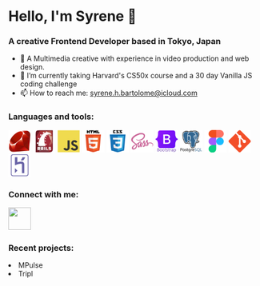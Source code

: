 ### <h1>Hello, I'm Syrene 👋</h1>

<h3>A creative Frontend Developer based in Tokyo, Japan</h3>

- 🎨 A Multimedia creative with experience in video production and web design.
- 🌱 I’m currently taking Harvard's CS50x course and a 30 day Vanilla JS coding challenge
- 📫 How to reach me: syrene.h.bartolome@icloud.com 

<h3>Languages and tools:</h3>
<div class="inline">
<a href = "https://www.ruby-lang.org/en/"><img src = "https://raw.githubusercontent.com/devicons/devicon/master/icons/ruby/ruby-original.svg" width="45" height="45" /></a>
<a href = "https://rubyonrails.org/"><img src = "https://raw.githubusercontent.com/devicons/devicon/master/icons/rails/rails-original-wordmark.svg" width="45" height="45" /></a>
<a href = "https://www.w3schools.com/js/default.asp"><img src = "https://raw.githubusercontent.com/devicons/devicon/master/icons/javascript/javascript-original.svg" width="45" height="45" /></a>
<a href = "https://www.w3schools.com/html/default.asp"><img src = "https://raw.githubusercontent.com/devicons/devicon/master/icons/html5/html5-original-wordmark.svg" width="45" height="45" /></a>
<a href = "https://www.w3schools.com/css/default.asp"><img src = "https://raw.githubusercontent.com/devicons/devicon/master/icons/css3/css3-original-wordmark.svg" width="45" height="45" /></a>
<a href = "https://www.w3schools.com/sass/default.php"><img src = "https://github.com/devicons/devicon/blob/master/icons/sass/sass-original.svg" width="45" height="45" /></a>
<a href = "https://getbootstrap.com/"><img src = "https://raw.githubusercontent.com/devicons/devicon/master/icons/bootstrap/bootstrap-original-wordmark.svg" width="45" height="45" /></a>
<a href = "https://www.postgresql.org/"><img src = "https://raw.githubusercontent.com/devicons/devicon/master/icons/postgresql/postgresql-original-wordmark.svg" width="45" height="45" /></a>
<a href = "https://www.figma.com/"><img src = "https://github.com/devicons/devicon/blob/master/icons/figma/figma-original.svg" width="45" height="45" /></a>
<a href = "https://git-scm.com/"><img src = "https://github.com/devicons/devicon/blob/master/icons/git/git-original.svg" width="45" height="45" /></a>
<a href = "https://www.heroku.com/"><img src = "https://github.com/devicons/devicon/blob/master/icons/heroku/heroku-original.svg" width="45" height="45" /></a>
</div>

<h3>Connect with me:</h3>
<a href = "https://www.linkedin.com/in/syrene-h-bartolome/"><img src = "https://raw.githubusercontent.com/rahuldkjain/github-profile-readme-generator/master/src/images/icons/Social/linked-in-alt.svg" width="45" height="45" /></a>
</div>

<h3>Recent projects:</h3>
<li><a href = "https://www.m-pulse.live/" style = "text-decoration:none" >MPulse</a></li>
<li><a href = "https://tripl-komegi1215-c3f7a7733216.herokuapp.com/" style = "text-decoration:none" >Tripl</a></li>
<!--
**shb1383/shb1383** is a ✨ _special_ ✨ repository because its `README.md` (this file) appears on your GitHub profile.

Here are some ideas to get you started:

- 🔭 I’m currently working on ...
- 🌱 I’m currently learning ...
- 👯 I’m looking to collaborate on ...
- 🤔 I’m looking for help with ...
- 💬 Ask me about ...
- 📫 How to reach me: ...
- 😄 Pronouns: ...
- ⚡ Fun fact: ...
-->
